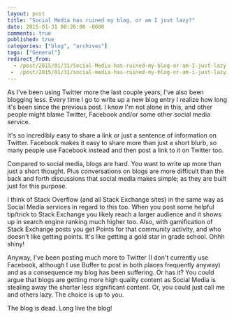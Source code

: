 ```yaml
---
layout: post
title: "Social Media has ruined my blog, or am I just lazy?"
date: 2015-01-31 08:26:00 -0600
comments: true
published: true
categories: ["blog", "archives"]
tags: ["General"]
redirect_from: 
  - /post/2015/01/31/Social-Media-has-ruined-my-blog-or-am-I-just-lazy
 -  /post/2015/01/31/social-media-has-ruined-my-blog-or-am-i-just-lazy
---
```

<!-- more -->
<p>As I've been using Twitter more the last couple years, I've also been blogging less. Every time I go to write up a new blog entry I realize how long it's been since the previous post. I know I'm not alone in this, and other people might blame Twitter, Facebook and/or some other social media service.</p>
<p>It's so incredibly easy to share a link or just a sentence of information on Twitter. Facebook makes it easy to share more than just a short blurb, so many people use Facebook instead and then post a link to it on Twitter too.</p>
<p>Compared to social media, blogs are hard. You want to write up more than just a short thought. Plus conversations on blogs are more difficult than the back and forth discussions that social media makes simple; as they are built just for this purpose.</p>
<p>I think of Stack Overflow (and all Stack Exchange sites) in the same way as Social Media services in regard to this too. When you post some helpful tip/trick to Stack Exchange you likely reach a larger audience and it shows up in search engine ranking much higher too. Also, with gamification of Stack Exchange posts you get Points for that community activity, and who doesn't like getting points. It's like getting a gold star in grade school. Ohhh shiny!</p>
<p>Anyway, I've been posting much more to Twitter (I don't currently use Facebook, although I use Buffer to post in both places frequently anyway) and as a consequence my blog has been suffering. Or has it? You could argue that blogs are getting more high quality content as Social Media is stealing away the shorter less significant content. Or, you could just call me and others lazy. The choice is up to you.</p>
<p>The blog is dead. Long live the blog!</p>
